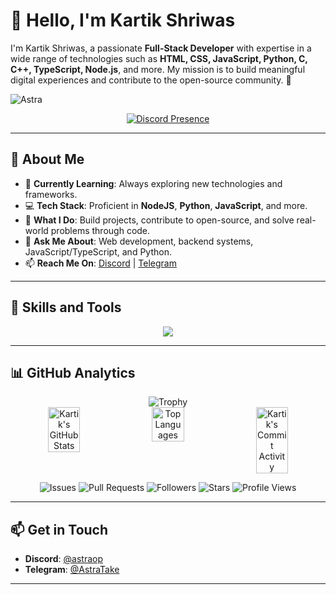 # 👋 Hello, I'm Kartik Shriwas

I'm Kartik Shriwas, a passionate **Full-Stack Developer** with expertise in a wide range of technologies such as **HTML, CSS, JavaScript, Python, C, C++, TypeScript, Node.js**, and more. My mission is to build meaningful digital experiences and contribute to the open-source community. 🚀

![Astra](https://capsule-render.vercel.app/api?type=waving&color=gradient&height=200&section=header&text=Astra&fontSize=80&fontAlignY=35&animation=twinkling&fontColor=gradient)

<div align="center">
  <a href="https://discord.com/users/433227453637328897">
    <img src="https://lanyard.cnrad.dev/api/433227453637328897?bg=0000000" alt="Discord Presence" />
  </a>
</div>

---

## 🌟 About Me

- 🌱 **Currently Learning**: Always exploring new technologies and frameworks.
- 💻 **Tech Stack**: Proficient in **NodeJS**, **Python**, **JavaScript**, and more.
- 🔭 **What I Do**: Build projects, contribute to open-source, and solve real-world problems through code.
- 💬 **Ask Me About**: Web development, backend systems, JavaScript/TypeScript, and Python.
- 📫 **Reach Me On**: [Discord](https://discord.com/users/433227453637328897) | [Telegram](https://t.me/KartikShriwas)

---

## 🚀 Skills and Tools

<p align="center">
  <a href="https://github.com/kartikshriwas">
    <img src="https://skillicons.dev/icons?i=nodejs,js,ts,html,css,php,py,c,cpp,java,mongodb,vscode,github,nginx,cloudflare,ps&theme=dark" />
  </a>
</p>

---

## 📊 GitHub Analytics

<div align="center">
  <img src="https://github-profile-trophy.vercel.app/?username=kartikshriwas&theme=juicyfresh&no-frame=true" alt="Trophy" />
</div>

<div align="center" style="display: flex; flex-wrap: wrap; justify-content: space-evenly;">
  <img src="https://github-readme-stats.vercel.app/api?username=kartikshriwas&show_icons=true&theme=radical" alt="Kartik's GitHub Stats" width="32%" />
  <img src="https://github-readme-stats.vercel.app/api/top-langs/?username=kartikshriwas&layout=compact&theme=radical" alt="Top Languages" width="32%" />
  <img src="https://github-readme-streak-stats.herokuapp.com/?user=kartikshriwas&theme=radical" alt="Kartik's Commit Activity" width="32%" />
</div>

<p align="center">
  <img src="https://img.shields.io/github/issues/kartikshriwas/kartikshriwas?style=flat-square" alt="Issues" />
  <img src="https://img.shields.io/github/issues-pr/kartikshriwas/kartikshriwas?style=flat-square" alt="Pull Requests" />
  <img src="https://img.shields.io/github/followers/kartikshriwas?label=Follow&style=social" alt="Followers" />
  <img src="https://img.shields.io/github/stars/kartikshriwas?label=Stars&style=social" alt="Stars" />
  <img src="https://komarev.com/ghpvc/?username=kartikshriwas&color=blue" alt="Profile Views" />
</p>

---

## 📫 Get in Touch

- **Discord**: [@astraop](https://discord.com/users/433227453637328897)
- **Telegram**: [@AstraTake](https://t.me/AstraTake)

---

